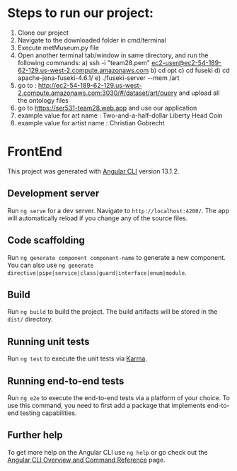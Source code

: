 # Steps to run our project:
1) Clone our project
2) Navigate to the downloaded folder in cmd/terminal
3) Execute metMuseum.py file
4) Open another terminal tab/window in same directory, and run the following commands:
    a) ssh -i "team28.pem" ec2-user@ec2-54-189-62-129.us-west-2.compute.amazonaws.com
    b) cd opt
    c) cd fuseki
    d) cd apache-jena-fuseki-4.6.1/
    e) ./fuseki-server --mem /art
5) go to : http://ec2-54-189-62-129.us-west-2.compute.amazonaws.com:3030/#/dataset/art/query and upload all the ontology files
6) go to https://ser531-team28.web.app and use our application
7) example value for art name : Two-and-a-half-dollar Liberty Head Coin
8) example value for artist name : Christian Gobrecht


# FrontEnd

This project was generated with [Angular CLI](https://github.com/angular/angular-cli) version 13.1.2.

## Development server

Run `ng serve` for a dev server. Navigate to `http://localhost:4200/`. The app will automatically reload if you change any of the source files.

## Code scaffolding

Run `ng generate component component-name` to generate a new component. You can also use `ng generate directive|pipe|service|class|guard|interface|enum|module`.

## Build

Run `ng build` to build the project. The build artifacts will be stored in the `dist/` directory.

## Running unit tests

Run `ng test` to execute the unit tests via [Karma](https://karma-runner.github.io).

## Running end-to-end tests

Run `ng e2e` to execute the end-to-end tests via a platform of your choice. To use this command, you need to first add a package that implements end-to-end testing capabilities.

## Further help

To get more help on the Angular CLI use `ng help` or go check out the [Angular CLI Overview and Command Reference](https://angular.io/cli) page.
